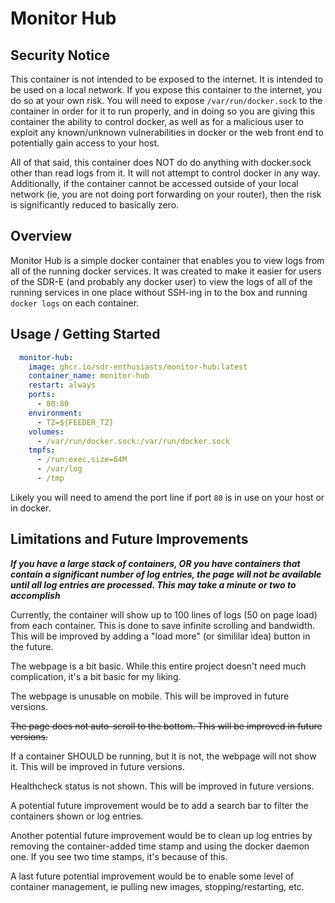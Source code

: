 # Monitor Hub

## Security Notice

This container is not intended to be exposed to the internet. It is intended to be used on a local network. If you expose this container to the internet, you do so at your own risk. You will need to expose `/var/run/docker.sock` to the container in order for it to run properly, and in doing so you are giving this container the ability to control docker, as well as for a malicious user to exploit any known/unknown vulnerabilities in docker or the web front end to potentially gain access to your host.

All of that said, this container does NOT do do anything with docker.sock other than read logs from it. It will not attempt to control docker in any way. Additionally, if the container cannot be accessed outside of your local network (ie, you are not doing port forwarding on your router), then the risk is significantly reduced to basically zero.

## Overview

Monitor Hub is a simple docker container that enables you to view logs from all of the running docker services. It was created to make it easier for users of the SDR-E (and probably any docker user) to view the logs of all of the running services in one place without SSH-ing in to the box and running `docker logs` on each container.

## Usage / Getting Started

```yaml
  monitor-hub:
    image: ghcr.io/sdr-enthusiasts/monitor-hub:latest
    container_name: monitor-hub
    restart: always
    ports:
      - 80:80
    environment:
      - TZ=${FEEDER_TZ}
    volumes:
      - /var/run/docker.sock:/var/run/docker.sock
    tmpfs:
      - /run:exec,size=64M
      - /var/log
      - /tmp
```

Likely you will need to amend the port line if port `80` is in use on your host or in docker.

## Limitations and Future Improvements

***If you have a large stack of containers, OR you have containers that contain a significant number of log entries, the page will not be available until all log entries are processed. This may take a minute or two to accomplish***

Currently, the container will show up to 100 lines of logs (50 on page load) from each container. This is done to save infinite scrolling and bandwidth. This will be improved by adding a "load more" (or simililar idea) button in the future.

The webpage is a bit basic. While this entire project doesn't need much complication, it's a bit basic for my liking.

The webpage is unusable on mobile. This will be improved in future versions.

~~The page does not auto-scroll to the bottom. This will be improved in future versions.~~

If a container SHOULD be running, but it is not, the webpage will not show it. This will be improved in future versions.

Healthcheck status is not shown. This will be improved in future versions.

A potential future improvement would be to add a search bar to filter the containers shown or log entries.

Another potential future improvement would be to clean up log entries by removing the container-added time stamp and using the docker daemon one. If you see two time stamps, it's because of this.

A last future potential improvement would be to enable some level of container management, ie pulling new images, stopping/restarting, etc.
